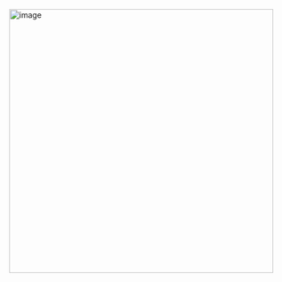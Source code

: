 <img width="476" alt="image" src="https://github.com/Ankori2024/24581_Ayoub_Mahamat_Abakar/assets/173115844/c690e7e5-2acf-470a-b690-217344a16412">
